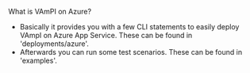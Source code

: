 What is VAmPI on Azure? 
* Basically it provides you with a few CLI statements to easily deploy VAmpI on Azure App Service. These can be found in 'deployments/azure'.
* Afterwards you can run some test scenarios. These can be found in 'examples'.